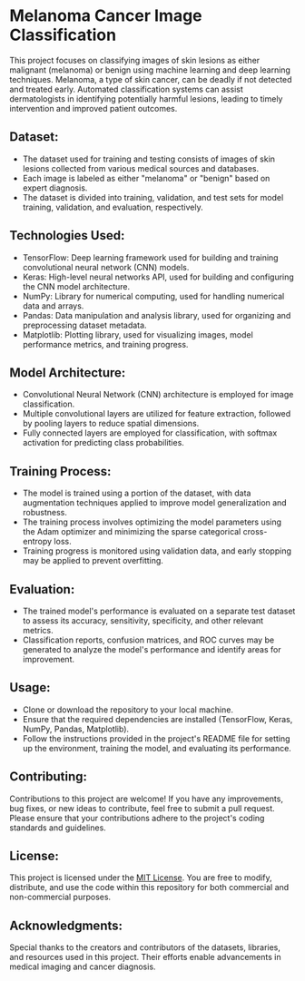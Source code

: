# Melanoma Cancer Image Classification

This project focuses on classifying images of skin lesions as either malignant (melanoma) or benign using machine learning and deep learning techniques. Melanoma, a type of skin cancer, can be deadly if not detected and treated early. Automated classification systems can assist dermatologists in identifying potentially harmful lesions, leading to timely intervention and improved patient outcomes.

## Dataset:

- The dataset used for training and testing consists of images of skin lesions collected from various medical sources and databases.
- Each image is labeled as either "melanoma" or "benign" based on expert diagnosis.
- The dataset is divided into training, validation, and test sets for model training, validation, and evaluation, respectively.

## Technologies Used:

- TensorFlow: Deep learning framework used for building and training convolutional neural network (CNN) models.
- Keras: High-level neural networks API, used for building and configuring the CNN model architecture.
- NumPy: Library for numerical computing, used for handling numerical data and arrays.
- Pandas: Data manipulation and analysis library, used for organizing and preprocessing dataset metadata.
- Matplotlib: Plotting library, used for visualizing images, model performance metrics, and training progress.

## Model Architecture:

- Convolutional Neural Network (CNN) architecture is employed for image classification.
- Multiple convolutional layers are utilized for feature extraction, followed by pooling layers to reduce spatial dimensions.
- Fully connected layers are employed for classification, with softmax activation for predicting class probabilities.

## Training Process:

- The model is trained using a portion of the dataset, with data augmentation techniques applied to improve model generalization and robustness.
- The training process involves optimizing the model parameters using the Adam optimizer and minimizing the sparse categorical cross-entropy loss.
- Training progress is monitored using validation data, and early stopping may be applied to prevent overfitting.

## Evaluation:

- The trained model's performance is evaluated on a separate test dataset to assess its accuracy, sensitivity, specificity, and other relevant metrics.
- Classification reports, confusion matrices, and ROC curves may be generated to analyze the model's performance and identify areas for improvement.

## Usage:

- Clone or download the repository to your local machine.
- Ensure that the required dependencies are installed (TensorFlow, Keras, NumPy, Pandas, Matplotlib).
- Follow the instructions provided in the project's README file for setting up the environment, training the model, and evaluating its performance.

## Contributing:

Contributions to this project are welcome! If you have any improvements, bug fixes, or new ideas to contribute, feel free to submit a pull request. Please ensure that your contributions adhere to the project's coding standards and guidelines.

## License:

This project is licensed under the [MIT License](Image-Classification/blob/main/LICENSE). You are free to modify, distribute, and use the code within this repository for both commercial and non-commercial purposes.

## Acknowledgments:

Special thanks to the creators and contributors of the datasets, libraries, and resources used in this project. Their efforts enable advancements in medical imaging and cancer diagnosis.

